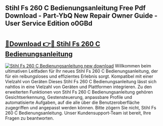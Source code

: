 ## Stihl Fs 260 C Bedienungsanleitung Free Pdf Download - Part-YbQ New Repair Owner Guide - User Service Edition o0GBd

# <h2><a href="http://df1u5nq.blite.top/?on=Stihl+Fs+260+C+Bedienungsanleitung">🔗Download 👉🔴 Stihl Fs 260 C Bedienungsanleitung</a></h2>

[![Stihl Fs 260 C Bedienungsanleitung new download](https://i.imgur.com/lujVjoI.png)](http://df1u5nq.blite.top/?on=Stihl+Fs+260+C+Bedienungsanleitung)
Willkommen beim ultimativen Leitfaden für Ihr neues Stihl Fs 260 C Bedienungsanleitung, der für ein reibungsloses und effizientes Erlebnis sorgt. Kompatibel mit einer Vielzahl von Geräten Dieses Stihl Fs 260 C Bedienungsanleitung lässt sich nahtlos in eine Vielzahl von Geräten und Plattformen integrieren. Zu den erweiterten Funktionen von Stihl Fs 260 C Bedienungsanleitung gehören Gesichtserkennung, Gestensteuerung, anpassbare Profile und automatisierte Aufgaben, auf die alle über die Benutzeroberfläche zugegriffen und angepasst werden können. Bitte zögern Sie nicht, Stihl Fs 260 C Bedienungsanleitung. Unser Kundensupport-Team ist bereit, Ihre Fragen zu beantworten.
